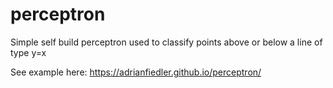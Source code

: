 # perceptron

Simple self build perceptron used to classify points above or below a line of type y=x

See example here: https://adrianfiedler.github.io/perceptron/
